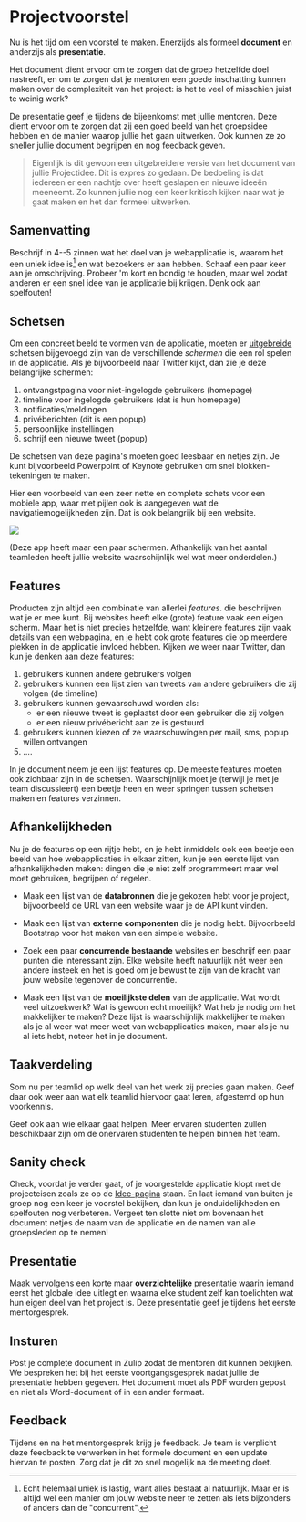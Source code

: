# Projectvoorstel

Nu is het tijd om een voorstel te maken. Enerzijds als formeel **document** en anderzijs als **presentatie**.

Het document dient ervoor om te zorgen dat de groep hetzelfde doel nastreeft, en om te zorgen dat je mentoren een goede inschatting kunnen maken over de complexiteit van het project: is het te veel of misschien juist te weinig werk?

De presentatie geef je tijdens de bijeenkomst met jullie mentoren. Deze dient ervoor om te zorgen dat zij een goed beeld van het groepsidee hebben en de manier waarop jullie het gaan uitwerken. Ook kunnen ze zo sneller jullie document begrijpen en nog feedback geven.

> Eigenlijk is dit gewoon een uitgebreidere versie van het document van jullie Projectidee. Dit is expres zo gedaan. De bedoeling is dat iedereen er een nachtje over heeft geslapen en nieuwe ideeën meeneemt. Zo kunnen jullie nog een keer kritisch kijken naar wat je gaat maken en het dan formeel uitwerken.

## Samenvatting

Beschrijf in 4--5 zinnen wat het doel van je webapplicatie is, waarom het een uniek idee is[^1] en wat bezoekers er aan hebben. Schaaf een paar keer aan je omschrijving. Probeer 'm kort en bondig te houden, maar wel zodat anderen er een snel idee van je applicatie bij krijgen. Denk ook aan spelfouten!

[^1]: Echt helemaal uniek is lastig, want alles bestaat al natuurlijk. Maar er is altijd wel een manier om jouw website neer te zetten als iets bijzonders of anders dan de "concurrent".

## Schetsen

Om een concreet beeld te vormen van de applicatie, moeten er <u>uitgebreide</u> schetsen bijgevoegd zijn van de verschillende *schermen* die een rol spelen in de applicatie. Als je bijvoorbeeld naar Twitter kijkt, dan zie je deze belangrijke schermen:

1. ontvangstpagina voor niet-ingelogde gebruikers (homepage)
2. timeline voor ingelogde gebruikers (dat is hun homepage)
3. notificaties/meldingen
4. privéberichten (dit is een popup)
5. persoonlijke instellingen
6. schrijf een nieuwe tweet (popup)

De schetsen van deze pagina's moeten goed leesbaar en netjes zijn. Je kunt bijvoorbeeld Powerpoint of Keynote gebruiken om snel blokken-tekeningen te maken.

Hier een voorbeeld van een zeer nette en complete schets voor een mobiele app, waar met pijlen ook is aangegeven wat de navigatiemogelijkheden zijn. Dat is ook belangrijk bij een website.

![](screens-proposal.png)

(Deze app heeft maar een paar schermen. Afhankelijk van het aantal teamleden heeft jullie website waarschijnlijk wel wat meer onderdelen.)

## Features

Producten zijn altijd een combinatie van allerlei *features*. die beschrijven wat je er mee kunt. Bij websites heeft elke (grote) feature vaak een eigen scherm. Maar het is niet precies hetzelfde, want kleinere features zijn vaak details van een webpagina, en je hebt ook grote features die op meerdere plekken in de applicatie invloed hebben. Kijken we weer naar Twitter, dan kun je denken aan deze features:

1. gebruikers kunnen andere gebruikers volgen
2. gebruikers kunnen een lijst zien van tweets van andere gebruikers die zij volgen (de timeline)
3. gebruikers kunnen gewaarschuwd worden als:
    - er een nieuwe tweet is geplaatst door een gebruiker die zij volgen
    - er een nieuw privébericht aan ze is gestuurd
4. gebruikers kunnen kiezen of ze waarschuwingen per mail, sms, popup willen ontvangen
5. ....

In je document neem je een lijst features op. De meeste features moeten ook zichbaar zijn in de schetsen. Waarschijnlijk moet je (terwijl je met je team discussieert) een beetje heen en weer springen tussen schetsen maken en features verzinnen.

## Afhankelijkheden

Nu je de features op een rijtje hebt, en je hebt inmiddels ook een beetje een beeld van hoe webapplicaties in elkaar zitten, kun je een eerste lijst van afhankelijkheden maken: dingen die je niet zelf programmeert maar wel moet gebruiken, begrijpen of regelen.

- Maak een lijst van de **databronnen** die je gekozen hebt voor je project, bijvoorbeeld de URL van een website waar je de API kunt vinden.

- Maak een lijst van **externe componenten** die je nodig hebt. Bijvoorbeeld Bootstrap voor het maken van een simpele website.

- Zoek een paar **concurrende bestaande** websites en beschrijf een paar punten die interessant zijn. Elke website heeft natuurlijk nét weer een andere insteek en het is goed om je bewust te zijn van de kracht van jouw website tegenover de concurrentie.

- Maak een lijst van de **moeilijkste delen** van de applicatie. Wat wordt veel uitzoekwerk? Wat is gewoon echt moeilijk? Wat heb je nodig om het makkelijker te maken? Deze lijst is waarschijnlijk makkelijker te maken als je al weer wat meer weet van webapplicaties maken, maar als je nu al iets hebt, noteer het in je document.

## Taakverdeling

Som nu per teamlid op welk deel van het werk zij precies gaan maken. Geef daar ook weer aan wat elk teamlid hiervoor gaat leren, afgestemd op hun voorkennis.

Geef ook aan wie elkaar gaat helpen. Meer ervaren studenten zullen beschikbaar zijn om de onervaren studenten te helpen binnen het team.

## Sanity check

Check, voordat je verder gaat, of je voorgestelde applicatie klopt met de projecteisen zoals ze op de [Idee-pagina](/milestones/idee) staan. En laat iemand van buiten je groep nog een keer je voorstel bekijken, dan kun je onduidelijkheden en spelfouten nog verbeteren. Vergeet ten slotte niet om bovenaan het document netjes de naam van de applicatie en de namen van alle groepsleden op te nemen!

## Presentatie

Maak vervolgens een korte maar **overzichtelijke** presentatie waarin iemand eerst het globale idee uitlegt en waarna elke student zelf kan toelichten wat hun eigen deel van het project is. Deze presentatie geef je tijdens het eerste mentorgesprek.

## Insturen

Post je complete document in Zulip zodat de mentoren dit kunnen bekijken. We bespreken het bij het eerste voortgangsgesprek nadat jullie de presentatie hebben gegeven. Het document moet als PDF worden gepost en niet als Word-document of in een ander formaat.

## Feedback

Tijdens en na het mentorgesprek krijg je feedback. Je team is verplicht deze feedback te verwerken in het formele document en een update hiervan te posten. Zorg dat je dit zo snel mogelijk na de meeting doet.
